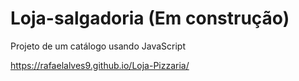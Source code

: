 # Loja-salgadoria (Em construção)
 Projeto de um catálogo usando JavaScript

https://rafaelalves9.github.io/Loja-Pizzaria/

